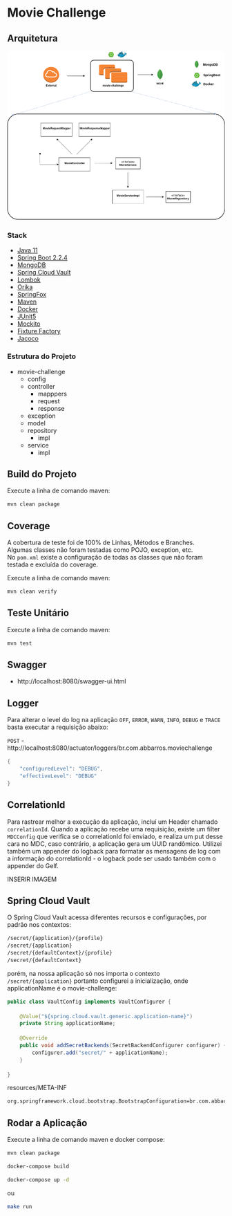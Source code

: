 # Movie Challenge

## Arquitetura
![Arquitetura](/src/main/resources/docs/movie-challenge.png)

### Stack
- [Java 11](https://www.java.com/pt_BR/)
- [Spring Boot 2.2.4](http://spring.io/projects/spring-boot)
- [MongoDB](https://www.mongodb.com/)
- [Spring Cloud Vault](https://cloud.spring.io/spring-cloud-vault/reference/html/)
- [Lombok](https://projectlombok.org/)
- [Orika](https://orika-mapper.github.io/orika-docs/)
- [SpringFox](http://springfox.github.io/springfox/)
- [Maven](https://maven.apache.org/)
- [Docker](https://docs.docker.com/)
- [JUnit5](https://junit.org/junit5/docs/current/user-guide/)
- [Mockito](https://site.mockito.org/)
- [Fixture Factory](https://github.com/six2six/fixture-factory)
- [Jacoco](https://www.eclemma.org/jacoco/trunk/doc/maven.html)

### Estrutura do Projeto
- movie-challenge
  - config
  - controller
    - mapppers
    - request
    - response
  - exception
  - model
  - repository
    - impl
  - service
    - impl

## Build do Projeto
Execute a linha de comando maven:
```sh
mvn clean package
```

## Coverage
A cobertura de teste foi de 100% de Linhas, Métodos e Branches.  
Algumas classes não foram testadas como POJO, exception, etc.  
No ```pom.xml``` existe a configuração de todas as classes que não foram testada e excluída do coverage.  

Execute a linha de comando maven:
```sh
mvn clean verify
```

## Teste Unitário
Execute a linha de comando maven:
```sh
mvn test
```

## Swagger
- http://localhost:8080/swagger-ui.html

## Logger
Para alterar o level do log na aplicação ```OFF```, ```ERROR```, ```WARN```, ```INFO```, ```DEBUG``` e ```TRACE``` basta executar a requisição abaixo: 
	
```POST``` - http://localhost:8080/actuator/loggers/br.com.abbarros.moviechallenge
```java
{
	"configuredLevel": "DEBUG",
	"effectiveLevel": "DEBUG"
}
```
## CorrelationId
Para rastrear melhor a execução da aplicação, incluí um Header chamado ```correlationId```. Quando a aplicação recebe uma requisição, existe um filter ```MDCConfig``` que verifica se o correlationId foi enviado, e realiza um put desse cara no MDC, caso contrário, a aplicação gera um UUID randômico. Utilizei também um appender do logback para formatar as mensagens de log com a informação do correlationId - o logback pode ser usado também com o appender do Gelf. 

INSERIR IMAGEM

## Spring Cloud Vault
O Spring Cloud Vault acessa diferentes recursos e configurações, por padrão nos contextos:
```sh
/secret/{application}/{profile}
/secret/{application}
/secret/{defaultContext}/{profile}
/secret/{defaultContext}
```
porém, na nossa aplicação só nos importa o contexto ```/secret/{application}``` portanto configurei a inicialização, onde applicationName é o movie-challenge:

```java
public class VaultConfig implements VaultConfigurer {

    @Value("${spring.cloud.vault.generic.application-name}")
    private String applicationName;

    @Override
    public void addSecretBackends(SecretBackendConfigurer configurer) {
        configurer.add("secret/" + applicationName);
    }

}
```
resources/META-INF
```sh
org.springframework.cloud.bootstrap.BootstrapConfiguration=br.com.abbarros.moviechallenge.config.vault.VaultConfig
```

## Rodar a Aplicação
Execute a linha de comando maven e docker compose:
```sh
mvn clean package
```
```sh
docker-compose build
```
```sh
docker-compose up -d
```
ou
```sh
make run
```

